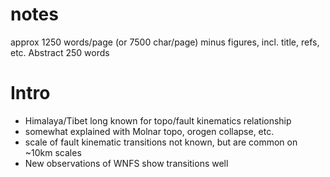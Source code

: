 # notes
approx 1250 words/page (or 7500 char/page) minus figures, incl. title, refs, etc.
Abstract 250 words


# Intro
- Himalaya/Tibet long known for topo/fault kinematics relationship
- somewhat explained with Molnar topo, orogen collapse, etc.
- scale of fault kinematic transitions not known, but are common on ~10km scales
- New observations of WNFS show transitions well

# 
